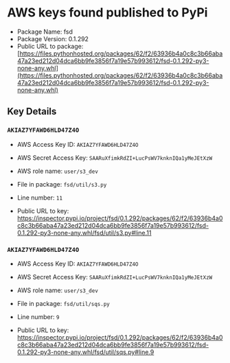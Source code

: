 # AWS keys found published to PyPi

* Package Name: fsd
* Package Version: 0.1.292
* Public URL to package: [https://files.pythonhosted.org/packages/62/f2/63936b4a0c8c3b66aba47a23ed212d04dca6bb9fe3856f7a19e57b993612/fsd-0.1.292-py3-none-any.whl](https://files.pythonhosted.org/packages/62/f2/63936b4a0c8c3b66aba47a23ed212d04dca6bb9fe3856f7a19e57b993612/fsd-0.1.292-py3-none-any.whl)

## Key Details

### `AKIAZ7YFAWD6HLD47Z4O`

* AWS Access Key ID: `AKIAZ7YFAWD6HLD47Z4O`
* AWS Secret Access Key: `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` 
* AWS role name: `user/s3_dev`
* File in package: `fsd/util/s3.py`
* Line number: `11`

* Public URL to key: https://inspector.pypi.io/project/fsd/0.1.292/packages/62/f2/63936b4a0c8c3b66aba47a23ed212d04dca6bb9fe3856f7a19e57b993612/fsd-0.1.292-py3-none-any.whl/fsd/util/s3.py#line.11



### `AKIAZ7YFAWD6HLD47Z4O`

* AWS Access Key ID: `AKIAZ7YFAWD6HLD47Z4O`
* AWS Secret Access Key: `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` 
* AWS role name: `user/s3_dev`
* File in package: `fsd/util/sqs.py`
* Line number: `9`

* Public URL to key: https://inspector.pypi.io/project/fsd/0.1.292/packages/62/f2/63936b4a0c8c3b66aba47a23ed212d04dca6bb9fe3856f7a19e57b993612/fsd-0.1.292-py3-none-any.whl/fsd/util/sqs.py#line.9


